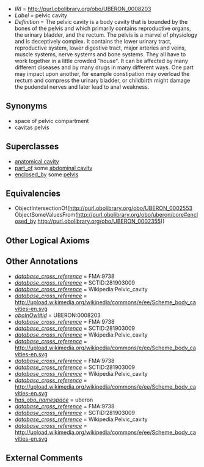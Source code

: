  * *IRI* = http://purl.obolibrary.org/obo/UBERON_0008203
 * *Label* = pelvic cavity
 * *Definition* = The pelvic cavity is a body cavity that is bounded by the bones of the pelvis and which primarily contains reproductive organs, the urinary bladder, and the rectum. The pelvis is a marvel of physiology and is deceptively complex. It contains the lower urinary tract, reproductive system, lower digestive tract, major arteries and veins, muscle systems, nerve systems and bone systems. They all have to work together in a little crowded "house". It can be affected by many different diseases and by many drugs in many different ways. One part may impact upon another, for example constipation may overload the rectum and compress the urinary bladder, or childbirth might damage the pudendal nerves and later lead to anal weakness.

## Synonyms

 * space of pelvic compartment
 * cavitas pelvis

## Superclasses

 * [anatomical cavity](../../UBERON/53/UBERON_0002553.md)
 * [part_of](../../BFO/50/BFO_0000050.md) some [abdominal cavity](../../UBERON/84/UBERON_0003684.md)
 * [enclosed_by](../../core#enclosed/by/core#enclosed_by.md) some [pelvis](../../UBERON/55/UBERON_0002355.md)

## Equivalencies

 * ObjectIntersectionOf(<http://purl.obolibrary.org/obo/UBERON_0002553> ObjectSomeValuesFrom(<http://purl.obolibrary.org/obo/uberon/core#enclosed_by> <http://purl.obolibrary.org/obo/UBERON_0002355>))

## Other Logical Axioms


## Other Annotations

 * *[database_cross_reference](../../ef/oboInOwl#hasDbXref.md)* = FMA:9738
 * *[database_cross_reference](../../ef/oboInOwl#hasDbXref.md)* = SCTID:281903009
 * *[database_cross_reference](../../ef/oboInOwl#hasDbXref.md)* = Wikipedia:Pelvic_cavity
 * *[database_cross_reference](../../ef/oboInOwl#hasDbXref.md)* = http://upload.wikimedia.org/wikipedia/commons/e/ee/Scheme_body_cavities-en.svg
 * *[oboInOwl#id](../../id/oboInOwl#id.md)* = UBERON:0008203
 * *[database_cross_reference](../../ef/oboInOwl#hasDbXref.md)* = FMA:9738
 * *[database_cross_reference](../../ef/oboInOwl#hasDbXref.md)* = SCTID:281903009
 * *[database_cross_reference](../../ef/oboInOwl#hasDbXref.md)* = Wikipedia:Pelvic_cavity
 * *[database_cross_reference](../../ef/oboInOwl#hasDbXref.md)* = http://upload.wikimedia.org/wikipedia/commons/e/ee/Scheme_body_cavities-en.svg
 * *[database_cross_reference](../../ef/oboInOwl#hasDbXref.md)* = FMA:9738
 * *[database_cross_reference](../../ef/oboInOwl#hasDbXref.md)* = SCTID:281903009
 * *[database_cross_reference](../../ef/oboInOwl#hasDbXref.md)* = Wikipedia:Pelvic_cavity
 * *[database_cross_reference](../../ef/oboInOwl#hasDbXref.md)* = http://upload.wikimedia.org/wikipedia/commons/e/ee/Scheme_body_cavities-en.svg
 * *[has_obo_namespace](../../ce/oboInOwl#hasOBONamespace.md)* = uberon
 * *[database_cross_reference](../../ef/oboInOwl#hasDbXref.md)* = FMA:9738
 * *[database_cross_reference](../../ef/oboInOwl#hasDbXref.md)* = SCTID:281903009
 * *[database_cross_reference](../../ef/oboInOwl#hasDbXref.md)* = Wikipedia:Pelvic_cavity
 * *[database_cross_reference](../../ef/oboInOwl#hasDbXref.md)* = http://upload.wikimedia.org/wikipedia/commons/e/ee/Scheme_body_cavities-en.svg

## External Comments

